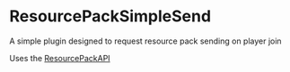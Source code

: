# ResourcePackSimpleSend
A simple plugin designed to request resource pack sending on player join

Uses the [ResourcePackAPI](https://github.com/techchrism/resource-pack-api)